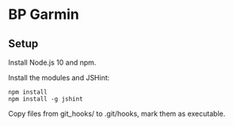 # BP Garmin

## Setup

Install Node.js 10 and npm.

Install the modules and JSHint:

    npm install
    npm install -g jshint

Copy files from git_hooks/ to .git/hooks, mark them as executable.